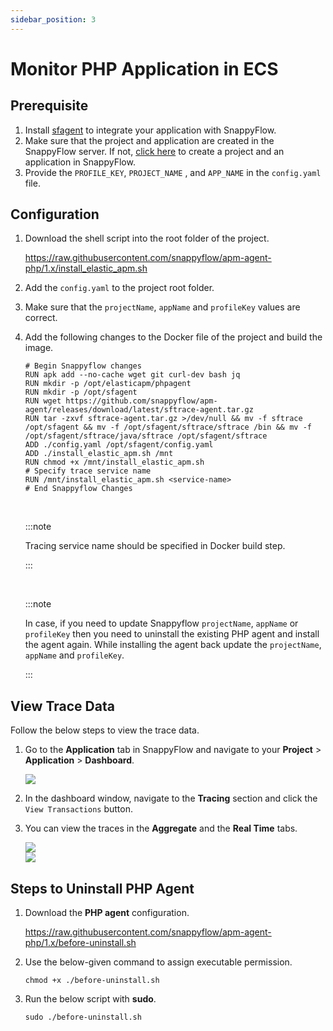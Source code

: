 ```yaml
---
sidebar_position: 3 
---
```

# Monitor PHP Application in ECS

## Prerequisite

1. Install [sfagent](/docs/Quick_Start/getting_started#sfagent) to integrate your application with SnappyFlow.
2. Make sure that the project and application are created in the SnappyFlow server. If not, [click here](/docs/RUM/agent_installation/others#create-a-project-in-snappyflow-portal) to create a project and an application in SnappyFlow.
3. Provide the `PROFILE_KEY`, `PROJECT_NAME` , and `APP_NAME` in the `config.yaml` file.

## Configuration

1. Download the shell script into the root folder of the project.

   https://raw.githubusercontent.com/snappyflow/apm-agent-php/1.x/install_elastic_apm.sh

2. Add the `config.yaml` to the project root folder.

3. Make sure that the `projectName`, `appName` and `profileKey` values are correct.

4. Add the following changes to the Docker file of the project and build the image.

   ```
   # Begin Snappyflow changes
   RUN apk add --no-cache wget git curl-dev bash jq 
   RUN mkdir -p /opt/elasticapm/phpagent 
   RUN mkdir -p /opt/sfagent 
   RUN wget https://github.com/snappyflow/apm-agent/releases/download/latest/sftrace-agent.tar.gz 
   RUN tar -zxvf sftrace-agent.tar.gz >/dev/null && mv -f sftrace /opt/sfagent && mv -f /opt/sfagent/sftrace/sftrace /bin && mv -f /opt/sfagent/sftrace/java/sftrace /opt/sfagent/sftrace 
   ADD ./config.yaml /opt/sfagent/config.yaml 
   ADD ./install_elastic_apm.sh /mnt 
   RUN chmod +x /mnt/install_elastic_apm.sh 
   # Specify trace service name
   RUN /mnt/install_elastic_apm.sh <service-name>
   # End Snappyflow Changes
   ```

   <br/>

   :::note

   Tracing service name should be specified in Docker build step.

   :::

   <br/>

   :::note

   In case, if you need to update Snappyflow `projectName`, `appName` or `profileKey` then you need to uninstall the existing PHP agent and install the agent again. While installing the agent back update the `projectName`, `appName` and `profileKey`.

   :::

## View Trace Data

Follow the below steps to view the trace data.

1. Go to the **Application** tab in SnappyFlow and navigate to your **Project** > **Application** > **Dashboard**.

   <img src="/img/tracing/image_2.png" />

2. In the dashboard window, navigate to the **Tracing** section and click the `View Transactions` button.

3. You can view the traces in the **Aggregate** and the **Real Time** tabs.

   <img src="/img/tracing/image_1.png" />

   <br/>
   
   <img src="/img/tracing/image_3.png" />
   
## Steps to Uninstall PHP Agent

   1. Download the **PHP agent** configuration.
   
      https://raw.githubusercontent.com/snappyflow/apm-agent-php/1.x/before-uninstall.sh
   
   2. Use the below-given command to assign executable permission.
   
      `chmod +x ./before-uninstall.sh`
   
   3. Run the below script with **sudo**.
   
      `sudo ./before-uninstall.sh`

